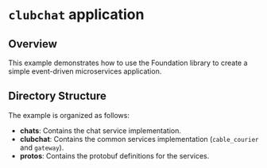# `clubchat` application

## Overview

This example demonstrates how to use the Foundation library to create a simple event-driven microservices application.

## Directory Structure

The example is organized as follows:

- **chats**: Contains the chat service implementation.
- **clubchat**: Contains the common services implementation (`cable_courier` and `gateway`).
- **protos**: Contains the protobuf definitions for the services.
